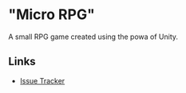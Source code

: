 # "Micro RPG"
A small RPG game created using the powa of Unity.


## Links

- [Issue Tracker](https://app.gitkraken.com/glo/board/Xr76oHpYPQARNrFY)